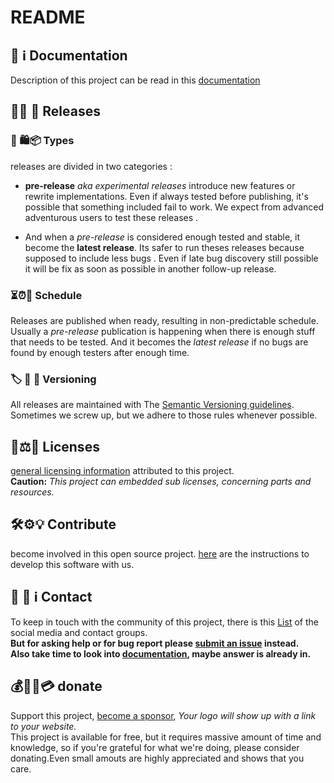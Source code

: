 # README

## 📖 ℹ️ Documentation
Description of this project can be read in this [documentation](../docs/description.md)


## 🚀✨ 🚩 Releases

### 🍨 🛍📦 Types
releases are divided in two categories :
 - **pre-release** *aka experimental releases* introduce new features or rewrite implementations.
 Even if always tested before publishing, it's possible that something included fail to work.
 We expect from advanced adventurous users to test these releases .

 - And when a *pre-release* is considered enough tested and stable, it become the **latest release**.
 Its safer to run theses releases because supposed to include less bugs .
 Even if late bug discovery still possible it will be fix as soon as possible in another follow-up release.

### ⏳⏰📅 Schedule
Releases are published when ready, resulting in non-predictable schedule.
Usually a *pre-release* publication is happening when there is enough stuff that needs to be tested.
And it becomes the *latest release* if no bugs are found by enough testers after enough time.

### 🏷️ 🔖 👀 Versioning
All releases are maintained with The [Semantic Versioning guidelines](https://semver.org/).
Sometimes we screw up, but we adhere to those rules whenever possible.


## 📜⚖️👮 Licenses
[general licensing information](../LICENSE.md) attributed to this project.  
**Caution:** *This project can embedded sub licenses, concerning parts and resources.*


## 🛠⚙️💡 Contribute
become involved in this open source project.
[here](contributing.md) are the instructions to develop this software with us.


## 🙋 👋 ℹ️ Contact
To keep in touch with the community of this project, there is this [List](support.md) of the social media and contact groups.  
**But for asking help or for bug report please [submit an issue](contributing.md#report-issue) instead.**  
**Also take time to look into [documentation](../docs/description.md), maybe answer is already in.**  


## 💰💸🤑💳 donate
Support this project, [become a sponsor](https://help.github.com/en/articles/about-github-sponsors), *Your logo will show up with a link to your website.*  
This project is available for free, but it requires massive amount of time and knowledge, so if you're grateful for what we're doing, please consider donating.Even small amouts are highly appreciated and shows that you care.  

